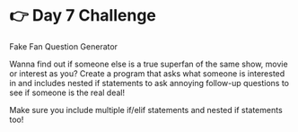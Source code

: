 # 👉 Day 7 Challenge
Fake Fan Question Generator

Wanna find out if someone else is a true superfan of the same show, movie or interest as you? 
Create a program that asks what someone is interested in and includes nested if statements to ask annoying follow-up questions to see if someone is the real deal!

Make sure you include multiple if/elif statements and nested if statements too!